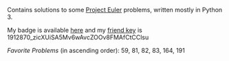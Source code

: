 Contains solutions to some [Project Euler](https://www.projecteuler.net) problems, written mostly in Python 3.

My badge is available [here](https://projecteuler.net/profile/dreipfundflachs.png) 
and my [friend key](https://projecteuler.net/minimal=friends) is 1912870_zicXUiSA5Mv6wAvcZOOv8FMAfCtCClsu

*Favorite Problems* (in ascending order):
59, 81, 82, 83, 164, 191


